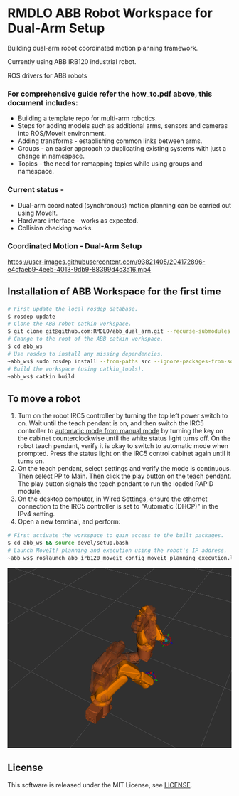 # RMDLO ABB Robot Workspace for Dual-Arm Setup

Building dual-arm robot coordinated motion planning framework.

Currently using ABB IRB120 industrial robot.

ROS drivers for ABB robots

### For comprehensive guide refer the how_to.pdf above, this document includes:

- Building a template repo for multi-arm robotics.
- Steps for adding models such as additional arms, sensors and cameras into ROS/MoveIt environment.
- Adding transforms - establishing common links between arms.
- Groups - an easier approach to duplicating existing systems with just a change in namespace.
- Topics - the need for remapping topics while using groups and namespace.

### Current status - 

- Dual-arm coordinated (synchronous) motion planning can be carried out using MoveIt.
- Hardware interface - works as expected.
- Collision checking works.  

### Coordinated Motion - Dual-Arm Setup

https://user-images.githubusercontent.com/93821405/204172896-e4cfaeb9-4eeb-4013-9db9-88399d4c3a16.mp4

## Installation of ABB Workspace for the first time
```bash
# First update the local rosdep database.
$ rosdep update
# Clone the ABB robot catkin workspace.
$ git clone git@github.com:RMDLO/abb_dual_arm.git --recurse-submodules
# Change to the root of the ABB catkin workspace.
$ cd abb_ws
# Use rosdep to install any missing dependencies.
~abb_ws$ sudo rosdep install --from-paths src --ignore-packages-from-source --rosdistro melodic
# Build the workspace (using catkin_tools).
~abb_ws$ catkin build
```

## To move a robot

1. Turn on the robot IRC5 controller by turning the top left power switch to on. Wait until the teach pendant is on, and then switch the IRC5 controller to [automatic mode from manual mode](!http://wiki.ros.org/abb_driver/Tutorials/RunServer) by turning the key on the cabinet counterclockwise until the white status light turns off. On the robot teach pendant, verify it is okay to switch to automatic mode when prompted. Press the status light on the IRC5 control cabinet again until it turns on.
2.  On the teach pendant, select settings and verify the mode is continuous. Then select PP to Main. Then click the play button on the teach pendant. The play button signals the teach pendant to run the loaded RAPID module.
3. On the desktop computer, in Wired Settings, ensure the ethernet connection to the IRC5 controller is set to "Automatic (DHCP)" in the IPv4 setting. 
4. Open a new terminal, and perform:

```bash
# First activate the workspace to gain access to the built packages.
$ cd abb_ws && source devel/setup.bash
# Launch MoveIt! planning and execution using the robot's IP address.
~abb_ws$ roslaunch abb_irb120_moveit_config moveit_planning_execution.launch sim:=false robot_ip:=192.168.125.1
```
![Dual-Arm Setup (MoveIt)](images/a.png)

## License

This software is released under the MIT License, see [LICENSE](./LICENSE).